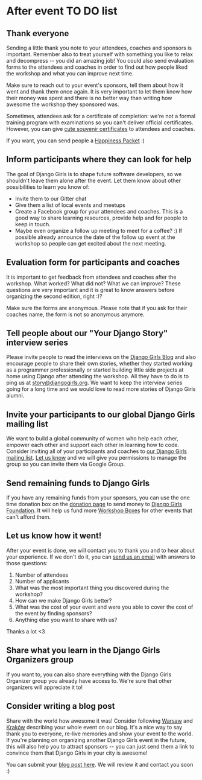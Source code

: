 # After event TO DO list

## Thank everyone

Sending a little thank you note to your attendees, coaches and sponsors is important. Remember also to treat yourself with something you like to relax and decompress -- you did an amazing job! You could also send evaluation forms to the attendees and coaches in order to find out how people liked the workshop and what you can improve next time.

Make sure to reach out to your event's sponsors, tell them about how it went and thank them once again. It is very important to let them know how their money was spent and there is no better way than writing how awesome the workshop they sponsored was.

Sometimes, attendees ask for a certificate of completion: we're not a formal training program with examinations so you can't deliver official certificates. However, you can give [cute souvenir certificates](https://github.com/DjangoGirls/resources/tree/ae9756e9e82f30a333d5cfad6176d39e0cdbf594/Design/Certificates) to attendees and coaches.

If you want, you can send people a [Happiness Packet](https://www.happinesspackets.io/) :\)

## Inform participants where they can look for help

The goal of Django Girls is to shape future software developers, so we shouldn't leave them alone after the event. Let them know about other possibilities to learn you know of:

* Invite them to our Gitter chat
* Give them a list of local events and meetups
* Create a Facebook group for your attendees and coaches. This is a good way to share learning resources, provide help and for people to keep in touch.
* Maybe even organize a follow up meeting to meet for a coffee? :\) If possible already announce the date of the follow up event at the workshop so people can get excited about the next meeting.

## Evaluation form for participants and coaches

It is important to get feedback from attendees and coaches after the workshop. What worked? What did not? What we can improve? These questions are very important and it is great to know answers before organizing the second edition, right :\)?

Make sure the forms are anonymous. Please note that if you ask for their coaches name, the form is not so anonymous anymore.

## Tell people about our "Your Django Story" interview series

Please invite people to read the interviews on the [Django Girls Blog](http://blog.djangogirls.org) and also encourage people to share their own stories, whether they started working as a programmer professionally or started building little side projects at home using Django after attending the workshop. All they have to do is to ping us at story@djangogirls.org. We want to keep the interview series going for a long time and we would love to read more stories of Django Girls alumni.

## Invite your participants to our global Django Girls mailing list

We want to build a global community of women who help each other, empower each other and support each other in learning how to code. Consider inviting all of your participants and coaches to [our Django Girls mailing list](https://groups.google.com/forum/#!forum/django-girls). [Let us know](mailto:hello@djangogirls.org) and we will give you permissions to manage the group so you can invite them via Google Group.

## Send remaining funds to Django Girls

If you have any remaining funds from your sponsors, you can use the one time donation box on the [donation page](https://djangogirls.org/donate) to send money to [Django Girls Foundation](https://djangogirls.org/foundation/). It will help us fund more [Workshop Boxes](https://djangogirls.org/workshop-box) for other events that can't afford them.

## Let us know how it went!

After your event is done, we will contact you to thank you and to hear about your experience. If we don't do it, you can [send us an email](mailto:hello@djangogirls.org) with answers to those questions:

1. Number of attendees
2. Number of applicants
3. What was the most important thing you discovered during the workshop?
4. How can we make Django Girls better?
5. What was the cost of your event and were you able to cover the cost of the event by finding sponsors?
6. Anything else you want to share with us?

Thanks a lot &lt;3

## Share what you learn in the Django Girls Organizers group

If you want to, you can also share everything with the Django Girls Organizer group you already have access to. We're sure that other organizers will appreciate it to!

## Consider writing a blog post

Share with the world how awesome it was! Consider following [Warsaw](http://blog.djangogirls.org/post/103157984293/django-girls-warsaw-8th-november-2014) and [Kraków](http://blog.djangogirls.org/post/103486728303/django-girls-krakow-11th-november-2014) describing your whole event on our blog. It's a nice way to say thank you to everyone, re-live memories and show your event to the world. If you're planning on organizing another Django Girls event in the future, this will also help you to attract sponsors -- you can just send them a link to convince them that Django Girls in your city is awesome!

You can submit your [blog post here](http://blog.djangogirls.org/submit). We will review it and contact you soon :\)

